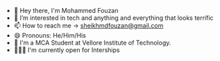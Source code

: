 - 👋 Hey there, I'm Mohammed Fouzan
- 👀 I’m interested in tech and anything and everything that looks terrific
- 📫 How to reach me -> sheikhmdfouzan@gmail.com
- 😄 Pronouns: He/Him/His
- 🏫 I'm a MCA Student at Vellore Institute of Technology.
- 👨🏻‍💻 I'm currently open for Interships
<!---
mohammedFouzan/mohammedFouzan is a ✨ special ✨ repository because its `README.md` (this file) appears on your GitHub profile.
You can click the Preview link to take a look at your changes.
--->

